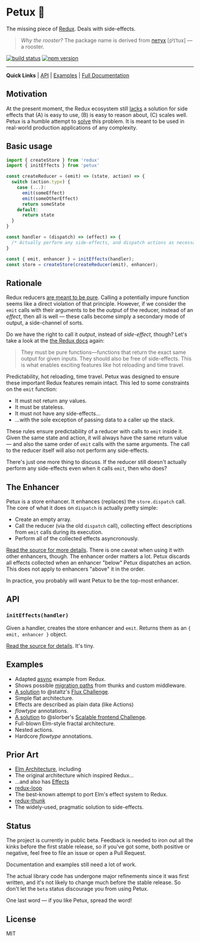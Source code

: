 # Petux 🐓

The missing piece of [Redux](https://github.com/reactjs/redux). Deals with side-effects.

> *Why the rooster?* The package name is derived from [петух](https://en.wiktionary.org/wiki/%D0%BF%D0%B5%D1%82%D1%83%D1%85) [pʲɪˈtux] — a rooster.

[![build status](https://img.shields.io/travis/tempname11/petux/master.svg?style=flat-square)](https://travis-ci.org/tempname11/petux)
[![npm version](https://img.shields.io/npm/v/petux.svg?style=flat-square)](https://www.npmjs.com/package/petux)

---

**Quick Links** | [API](#api) | [Examples](#examples) | [Full Documentation](https://petux-docs.surge.sh)

## Motivation

At the present moment, the Redux ecosystem still [lacks](https://github.com/reactjs/redux/issues/1528) a solution for side effects that (A) is easy to use, (B) is easy to reason about, (C) scales well. Petux is a humble attempt to [solve](http://xkcd.com/927/) this problem. It is meant to be used in real-world production applications of any complexity.

## Basic usage

```javascript
import { createStore } from 'redux'
import { initEffects } from 'petux'

const createReducer = (emit) => (state, action) => {
  switch (action.type) {
    case (...):
      emit(someEffect)
      emit(someOtherEffect)
      return someState
    default:
      return state
  }
}

const handler = (dispatch) => (effect) => {
  /* Actually perform any side-effects, and dispatch actions as necessary. */
}

const { emit, enhancer } = initEffects(handler);
const store = createStore(createReducer(emit), enhancer);
```

## Rationale

Redux reducers [are meant to be pure](http://redux.js.org/docs/introduction/ThreePrinciples.html#changes-are-made-with-pure-functions). Calling a potentially impure function seems like a direct violation of that principle. However, if we consider the `emit` calls with their arguments to be the *output* of the reducer, instead of an *effect*, then all is well — these calls become simply a secondary mode of output, a side-channel of sorts.

Do we have the right to call it *output*, instead of *side-effect*, though? Let's take a look at the [the Redux docs](http://redux.js.org/docs/Glossary.html#reducer) again:

> They must be pure functions—functions that return the exact same output for given inputs. They should also be free of side-effects. This is what enables exciting features like hot reloading and time travel.

Predictability, hot reloading, time travel. Petux was designed to ensure these important Redux features remain intact. This led to some constraints on the `emit` function:

- It must not return any values.
- It must be stateless.
- It must not have any side-effects...
- ...with the sole exception of passing data to a caller up the stack.

These rules ensure predictability of a reducer with calls to `emit` inside it. Given the same state and action, it will always have the same return value — and also the same order of `emit` calls with the same arguments. The call to the reducer itself will also not perform any side-effects.

There's just one more thing to discuss. If the reducer still doesn't actually perform any side-effects even when it calls `emit`, then who does?

## The Enhancer

Petux is a store enhancer. It enhances (replaces) the `store.dispatch` call. The core of what it does on `dispatch` is actually pretty simple:

- Create an empty array.
- Call the reducer (via the old `dispatch` call), collecting effect descriptions from `emit` calls during its execution.
- Perform all of the collected effects asyncronously.

[Read the source for more details](https://github.com/tempname11/petux/tree/master/src/index.js). There is one caveat when using it with other enhancers, though. The enhancer order matters a lot. Petux discards all effects collected when an enhancer "below" Petux dispatches an action. This does not apply to enhancers "above" it in the order.

In practice, you probably will want Petux to be the top-most enhancer.

## API

### `initEffects(handler)`

Given a handler, creates the store enhancer and `emit`. Returns them as an `{ emit, enhancer }` object.

[Read the source for details](https://github.com/tempname11/petux/tree/master/src/index.js). It's tiny.

## Examples

- Adapted [async](https://github.com/tempname11/petux/tree/master/examples/async) example from Redux.
 - Shows possible [migration paths](https://petux-docs.surge.sh/docs/async.html) from thunks and custom middleware.
- [A solution](https://github.com/tempname11/flux-challenge/submissions/tempname11) to @staltz's [Flux Challenge](https://github.com/staltz/flux-challenge).
 - Simple flat architecture.
 - Effects are described as plain data (like Actions)
 - *flowtype* annotations.
- [A solution](https://github.com/tempname11/scalable-frontend-with-elm-or-redux/tree/master/redux+petux-tempname11) to @slorber's [Scalable frontend Challenge](https://github.com/slorber/scalable-frontend-with-elm-or-redux).
 - Full-blown Elm-style fractal architecture.
 - Nested actions.
 - Hardcore *flowtype* annotations.

## Prior Art

- [Elm Architecture](https://guide.elm-lang.org/architecture/), including 
 - The original architecture which inspired Redux...
 - ...and also has [Effects](https://guide.elm-lang.org/architecture/effects/)
- [redux-loop](https://github.com/redux-loop/redux-loop)
 - The best-known attempt to port Elm's effect system to Redux.
- [redux-thunk](https://github.com/gaearon/redux-thunk)
 - The widely-used, pragmatic solution to side-effects.

## Status

The project is currently in public beta. Feedback is needed to iron out all the kinks before the first stable release, so if you've got some, both positive or negative, feel free to file an issue or open a Pull Request.

Documentation and examples still need a lot of work.

The actual library code has undergone major refinements since it was first written, and it's not likely to change much before the stable release. So don't let the `beta` status discourage you from using Petux.

One last word — if you like Petux, spread the word!

## License

MIT

